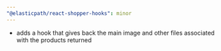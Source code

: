 ```yaml
---
"@elasticpath/react-shopper-hooks": minor
---
```


- adds a hook that gives back the main image and other files associated with the products returned